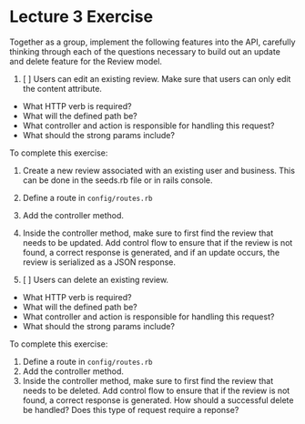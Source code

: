 # Lecture 3 Exercise 

Together as a group, implement the following features into the API, carefully thinking through each of the questions necessary to build out an update and delete feature for the Review model. 

1. [ ] Users can edit an existing review. Make sure that users can only edit the content attribute. 

- What HTTP verb is required?
- What will the defined path be? 
- What controller and action is responsible for handling this request?
- What should the strong params include?

To complete this exercise:
1. Create a new review associated with an existing user and business. This can be done in the seeds.rb file or in rails console.
2. Define a route in `config/routes.rb`
3. Add the controller method. 
4. Inside the controller method, make sure to first find the review that needs to be updated. Add control flow to ensure that if the review is not found, a correct response is generated, and if an update occurs, the review is serialized as a JSON response.

2. [ ] Users can delete an existing review. 

- What HTTP verb is required?
- What will the defined path be? 
- What controller and action is responsible for handling this request?
- What should the strong params include?

To complete this exercise:
1. Define a route in `config/routes.rb`
2. Add the controller method. 
3. Inside the controller method, make sure to first find the review that needs to be deleted. Add control flow to ensure that if the review is not found, a correct response is generated. How should a successful delete be handled? Does this type of request require a reponse?


